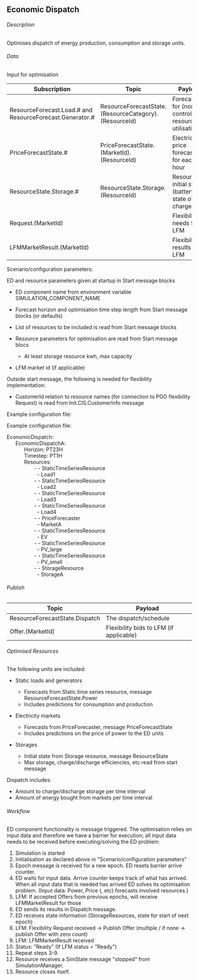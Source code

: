 ## **Economic Dispatch**

###### Description

Optimises dispatch of energy production, consumption and storage units.

###### Data

Input for optimisation

| Subscription | Topic | Payload |
| --- | --- | --- |
| ResourceForecast.Load.# and ResourceForecast.Generator.# | ResourceForecastState.(ResourceCategory).(ResourceId) | Forecasts for (non-controllable) resource utilisation |
| PriceForecastState.# | PriceForecastState.(MarketId).(ResourceId) | Electricity price forecasts for each hour |
| ResourceState.Storage.# | ResourceState.Storage.(ResourceId) | Resource initial state (battery state of charge) |
| Request.(MarketId) |  | Flexibility needs from LFM |
| LFMMarketResult.(MarketId) | | Flexibility results from LFM |

Scenario/configuration parameters:

ED and resource parameters given at startup in Start message blocks

- ED component name from environment variable SIMULATION_COMPONENT_NAME
- Forecast horizon and optimisation time step length from Start message blocks (or defaults)
- List of resources to be included is read from Start message blocks
- Resource parameters for optimisation are read from Start message blocs

    - At least storage resource kwh, max capacity

- LFM market id (if applicable)

Outside start message, the following is needed for flexibility implementation:

- CustomerId relation to resource names (for connection to PGO flexibility Request) is read from Init.CIS.CustomerInfo message

Example configuration file:

Example configuration file:

EconomicDispatch: \
&nbsp;&nbsp;&nbsp;&nbsp;&nbsp;&nbsp;EconomicDispatchA:\
&nbsp;&nbsp;&nbsp;&nbsp;&nbsp;&nbsp;&nbsp;&nbsp;&nbsp;&nbsp;&nbsp;&nbsp;Horizon: PT23H\
&nbsp;&nbsp;&nbsp;&nbsp;&nbsp;&nbsp;&nbsp;&nbsp;&nbsp;&nbsp;&nbsp;&nbsp;Timestep: PT1H\
&nbsp;&nbsp;&nbsp;&nbsp;&nbsp;&nbsp;&nbsp;&nbsp;&nbsp;&nbsp;&nbsp;&nbsp;Resources:\
&nbsp;&nbsp;&nbsp;&nbsp;&nbsp;&nbsp;&nbsp;&nbsp;&nbsp;&nbsp;&nbsp;&nbsp;&nbsp;&nbsp;&nbsp;&nbsp;&nbsp;&nbsp;&nbsp;- - StaticTimeSeriesResource\
&nbsp;&nbsp;&nbsp;&nbsp;&nbsp;&nbsp;&nbsp;&nbsp;&nbsp;&nbsp;&nbsp;&nbsp;&nbsp;&nbsp;&nbsp;&nbsp;&nbsp;&nbsp;&nbsp;&nbsp;&nbsp;- Load1\
&nbsp;&nbsp;&nbsp;&nbsp;&nbsp;&nbsp;&nbsp;&nbsp;&nbsp;&nbsp;&nbsp;&nbsp;&nbsp;&nbsp;&nbsp;&nbsp;&nbsp;&nbsp;&nbsp;- - StaticTimeSeriesResource\
&nbsp;&nbsp;&nbsp;&nbsp;&nbsp;&nbsp;&nbsp;&nbsp;&nbsp;&nbsp;&nbsp;&nbsp;&nbsp;&nbsp;&nbsp;&nbsp;&nbsp;&nbsp;&nbsp;&nbsp;&nbsp;- Load2\
&nbsp;&nbsp;&nbsp;&nbsp;&nbsp;&nbsp;&nbsp;&nbsp;&nbsp;&nbsp;&nbsp;&nbsp;&nbsp;&nbsp;&nbsp;&nbsp;&nbsp;&nbsp;&nbsp;- - StaticTimeSeriesResource\
&nbsp;&nbsp;&nbsp;&nbsp;&nbsp;&nbsp;&nbsp;&nbsp;&nbsp;&nbsp;&nbsp;&nbsp;&nbsp;&nbsp;&nbsp;&nbsp;&nbsp;&nbsp;&nbsp;&nbsp;&nbsp;- Load3\
&nbsp;&nbsp;&nbsp;&nbsp;&nbsp;&nbsp;&nbsp;&nbsp;&nbsp;&nbsp;&nbsp;&nbsp;&nbsp;&nbsp;&nbsp;&nbsp;&nbsp;&nbsp;&nbsp;- - StaticTimeSeriesResource\
&nbsp;&nbsp;&nbsp;&nbsp;&nbsp;&nbsp;&nbsp;&nbsp;&nbsp;&nbsp;&nbsp;&nbsp;&nbsp;&nbsp;&nbsp;&nbsp;&nbsp;&nbsp;&nbsp;&nbsp;&nbsp;- Load4\
&nbsp;&nbsp;&nbsp;&nbsp;&nbsp;&nbsp;&nbsp;&nbsp;&nbsp;&nbsp;&nbsp;&nbsp;&nbsp;&nbsp;&nbsp;&nbsp;&nbsp;&nbsp;&nbsp;- - PriceForecaster\
&nbsp;&nbsp;&nbsp;&nbsp;&nbsp;&nbsp;&nbsp;&nbsp;&nbsp;&nbsp;&nbsp;&nbsp;&nbsp;&nbsp;&nbsp;&nbsp;&nbsp;&nbsp;&nbsp;&nbsp;&nbsp;- MarketA\
&nbsp;&nbsp;&nbsp;&nbsp;&nbsp;&nbsp;&nbsp;&nbsp;&nbsp;&nbsp;&nbsp;&nbsp;&nbsp;&nbsp;&nbsp;&nbsp;&nbsp;&nbsp;&nbsp;- - StaticTimeSeriesResource\
&nbsp;&nbsp;&nbsp;&nbsp;&nbsp;&nbsp;&nbsp;&nbsp;&nbsp;&nbsp;&nbsp;&nbsp;&nbsp;&nbsp;&nbsp;&nbsp;&nbsp;&nbsp;&nbsp;&nbsp;&nbsp;- EV\
&nbsp;&nbsp;&nbsp;&nbsp;&nbsp;&nbsp;&nbsp;&nbsp;&nbsp;&nbsp;&nbsp;&nbsp;&nbsp;&nbsp;&nbsp;&nbsp;&nbsp;&nbsp;&nbsp;- - StaticTimeSeriesResource\
&nbsp;&nbsp;&nbsp;&nbsp;&nbsp;&nbsp;&nbsp;&nbsp;&nbsp;&nbsp;&nbsp;&nbsp;&nbsp;&nbsp;&nbsp;&nbsp;&nbsp;&nbsp;&nbsp;&nbsp;&nbsp;- PV_large\
&nbsp;&nbsp;&nbsp;&nbsp;&nbsp;&nbsp;&nbsp;&nbsp;&nbsp;&nbsp;&nbsp;&nbsp;&nbsp;&nbsp;&nbsp;&nbsp;&nbsp;&nbsp;&nbsp;- - StaticTimeSeriesResource\
&nbsp;&nbsp;&nbsp;&nbsp;&nbsp;&nbsp;&nbsp;&nbsp;&nbsp;&nbsp;&nbsp;&nbsp;&nbsp;&nbsp;&nbsp;&nbsp;&nbsp;&nbsp;&nbsp;&nbsp;&nbsp;- PV_small\
&nbsp;&nbsp;&nbsp;&nbsp;&nbsp;&nbsp;&nbsp;&nbsp;&nbsp;&nbsp;&nbsp;&nbsp;&nbsp;&nbsp;&nbsp;&nbsp;&nbsp;&nbsp;&nbsp;- - StorageResource\
&nbsp;&nbsp;&nbsp;&nbsp;&nbsp;&nbsp;&nbsp;&nbsp;&nbsp;&nbsp;&nbsp;&nbsp;&nbsp;&nbsp;&nbsp;&nbsp;&nbsp;&nbsp;&nbsp;&nbsp;&nbsp;- StorageA

###### Publish

| Topic | Payload |
| --- | --- |
| ResourceForecastState.Dispatch | The dispatch/schedule |
| Offer.(MarketId) | Flexibility bids to LFM (if applicable) |

###### Optimised Resources

The following units are included:

- Static loads and generators

  - Forecasts from Static time series resource, message ResourceForecastState.Power
  - Includes predictions for consumption and production
- Electricity markets

  - Forecasts from PriceForecaster, message PriceForecastState
  - Includes predictions on the price of power to the ED units
- Storages

  - Initial state from Storage resource, message ResourceState
  - Max storage, charge/discharge efficiencies, etc read from start message

Dispatch includes:

- Amount to charge/discharge storage per time interval
- Amount of energy bought from markets per time interval

###### Workflow

ED component functionality is message triggered. The optimisation relies on input data and therefore we have a barrier for execution; all input data needs to be received before executing/solving the ED problem:

1. Simulation is started
2. Initialisation as declared above in "Scenario/configuration parameters"
3. Epoch message is received for a new epoch. ED resets barrier arrive counter.
4. ED waits for input data. Arrive counter keeps track of what has arrived. When all input data that is needed has arrived ED solves its optimisation problem. (Input data: Power, Price (, etc) forecasts involved resources.)
5. LFM: If accepted Offers from previous epochs, will receive LFMMarketResult for those
6. ED sends its results in Dispatch message.
7. ED receives state information (StorageResources, state for start of next epoch)
8. LFM: Flexibility Request received → Publish Offer (multiple / if none → publish Offer with zero count)
9. LFM: LFMMarketResult received
10. Status: "Ready"        (If LFM status = "Ready")
11. Repeat steps 3-9.
12. Resource receives a SimState message "stopped" from SimulationManager.
13. Resource closes itself.